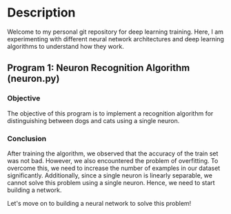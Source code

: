 # Description

Welcome to my personal git repository for deep learning training. Here, I am experimenting with different neural network architectures and deep learning algorithms to understand how they work.

## Program 1: Neuron Recognition Algorithm (neuron.py)

### Objective

The objective of this program is to implement a recognition algorithm for distinguishing between dogs and cats using a single neuron.

### Conclusion

After training the algorithm, we observed that the accuracy of the train set was not bad. However, we also encountered the problem of overfitting. To overcome this, we need to increase the number of examples in our dataset significantly. Additionally, since a single neuron is linearly separable, we cannot solve this problem using a single neuron. Hence, we need to start building a network.

Let's move on to building a neural network to solve this problem!
